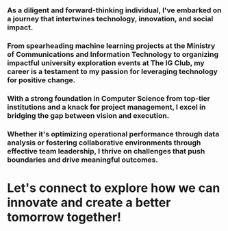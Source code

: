 ### As a diligent and forward-thinking individual, I've embarked on a journey that intertwines technology, innovation, and social impact. 
### From spearheading machine learning projects at the Ministry of Communications and Information Technology to organizing impactful university exploration events at The IG Club, my career is a testament to my passion for leveraging technology for positive change. 
### With a strong foundation in Computer Science from top-tier institutions and a knack for project management, I excel in bridging the gap between vision and execution. 
### Whether it's optimizing operational performance through data analysis or fostering collaborative environments through effective team leadership, I thrive on challenges that push boundaries and drive meaningful outcomes. 

# Let's connect to explore how we can innovate and create a better tomorrow together!
